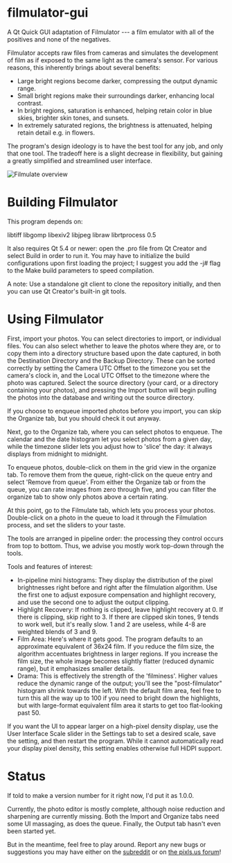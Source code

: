 filmulator-gui
==============

A Qt Quick GUI adaptation of Filmulator --- a film emulator with all of the positives and none of the negatives.

Filmulator accepts raw files from cameras and simulates the development of film as if exposed to the same light as the camera's sensor. For various reasons, this inherently brings about several benefits:

* Large bright regions become darker, compressing the output dynamic range.
* Small bright regions make their surroundings darker, enhancing local contrast.
* In bright regions, saturation is enhanced, helping retain color in blue skies, brighter skin tones, and sunsets.
* In extremely saturated regions, the brightness is attenuated, helping retain detail e.g. in flowers.

The program's design ideology is to have the best tool for any job, and only that one tool. The tradeoff here is a slight decrease in flexibility, but gaining a greatly simplified and streamlined user interface.

![Filmulate overview](http://i.imgur.com/hXIHUkd.png)

# Building Filmulator

This program depends on:

libtiff
libgomp
libexiv2
libjpeg
libraw
librtprocess 0.5

It also requires Qt 5.4 or newer: open the .pro file from Qt Creator and select Build in order to run it. You may have to initialize the build configurations upon first loading the project; I suggest you add the -j# flag to the Make build parameters to speed compilation.

A note: Use a standalone git client to clone the repository initially, and then you can use Qt Creator's built-in git tools.

# Using Filmulator

First, import your photos. You can select directories to import, or individual files. You can also select whether to leave the photos where they are, or to copy them into a directory structure based upon the date captured, in both the Destination Directory and the Backup Directory. These can be sorted correctly by setting the Camera UTC Offset to the timezone you set the camera's clock in, and the Local UTC Offset to the timezone where the photo was captured. Select the source directory (your card, or a directory containing your photos), and pressing the Import button will begin pulling the photos into the database and writing out the source directory.

If you choose to enqueue imported photos before you import, you can skip the Organize tab, but you should check it out anyway.

Next, go to the Organize tab, where you can select photos to enqueue. The calendar and the date histogram let you select photos from a given day, while the timezone slider lets you adjust how to 'slice' the day: it always displays from midnight to midnight.

To enqueue photos, double-click on them in the grid view in the organize tab. To remove them from the queue, right-click on the queue entry and select 'Remove from queue'. From either the Organize tab or from the queue, you can rate images from zero through five, and you can filter the organize tab to show only photos above a certain rating.

At this point, go to the Filmulate tab, which lets you process your photos. Double-click on a photo in the queue to load it through the Filmulation process, and set the sliders to your taste.

The tools are arranged in pipeline order: the processing they control occurs from top to bottom. Thus, we advise you mostly work top-down through the tools.

Tools and features of interest:
* In-pipeline mini histograms: They display the distribution of the pixel brightnesses right before and right after the filmulation algorithm. Use the first one to adjust exposure compensation and highlight recovery, and use the second one to adjust the output clipping.
* Highlight Recovery: If nothing is clipped, leave highlight recovery at 0. If there is clipping, skip right to 3. If there are clipped skin tones, 9 tends to work well, but it's really slow. 1 and 2 are useless, while 4-8 are weighted blends of 3 and 9.
* Film Area: Here's where it gets good. The program defaults to an approximate equivalent of 36x24 film. If you reduce the film size, the algorithm accentuates brightness in larger regions. If you increase the film size, the whole image becomes slightly flatter (reduced dynamic range), but it emphasizes smaller details.
* Drama: This is effectively the strength of the 'filminess'. Higher values reduce the dynamic range of the output; you'll see the "post-filmulator" histogram shrink towards the left. With the default film area, feel free to turn this all the way up to 100 if you need to bright down the highlights, but with large-format equivalent film area it starts to get too flat-looking past 50.

If you want the UI to appear larger on a high-pixel density display, use the User Interface Scale slider in the Settings tab to set a desired scale, save the setting, and then restart the program. While it cannot automatically read your display pixel density, this setting enables otherwise full HiDPI support.


# Status

If told to make a version number for it right now, I'd put it as 1.0.0.

Currently, the photo editor is mostly complete, although noise reduction and sharpening are currently missing. Both the Import and Organize tabs need some UI massaging, as does the queue. Finally, the Output tab hasn't even been started yet.

But in the meantime, feel free to play around. Report any new bugs or suggestions you may have either on the [subreddit](https://www.reddit.com/r/Filmulator/) or on [the pixls.us forum](https://discuss.pixls.us/c/software/filmulator)!
